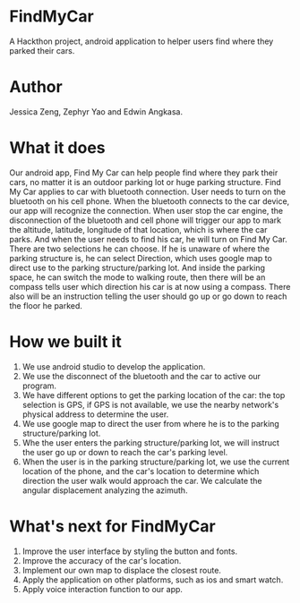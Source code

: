 # FindMyCar
A Hackthon project, android application to helper users find where they parked their cars.

# Author
Jessica Zeng, Zephyr Yao and Edwin Angkasa.

# What it does
Our android app, Find My Car can help people find where they park their cars, no matter it is an outdoor parking lot or huge parking structure. Find My Car applies to car with bluetooth connection. User needs to turn on the bluetooth on his cell phone. When the bluetooth connects to the car device, our app will recognize the connection. When user stop the car engine, the disconnection of the bluetooth and cell phone will trigger our app to mark the altitude, latitude, longitude of that location, which is where the car parks. And when the user needs to find his car, he will turn on Find My Car. There are two selections he can choose. If he is unaware of where the parking structure is, he can select Direction, which uses google map to direct use to the parking structure/parking lot. And inside the parking space, he can switch the mode to walking route, then there will be an compass tells user which direction his car is at now using a compass. There also will be an instruction telling the user should go up or go down to reach the floor he parked.

# How we built it
1. We use android studio to develop the application.
2. We use the disconnect of the bluetooth and the car to active our program.
3. We have different options to get the parking location of the car: the top selection is GPS, if GPS is not available, we use the nearby network's physical address to determine the user. 
4. We use google map to direct the user from where he is to the parking structure/parking lot.
5. Whe the user enters the parking structure/parking lot, we will instruct the user go up or down to reach the car's parking level. 
6. When the user is in the parking structure/parking lot, we use the current location of the phone, and the car's location to determine which direction the user walk would approach the car. We calculate the angular displacement analyzing the azimuth.


# What's next for FindMyCar
1. Improve the user interface by styling the button and fonts.
2. Improve the accuracy of the car's location. 
3. Implement our own map to displace the closest route.
4. Apply the application on other platforms, such as ios and smart watch. 
5. Apply voice interaction function to our app.

